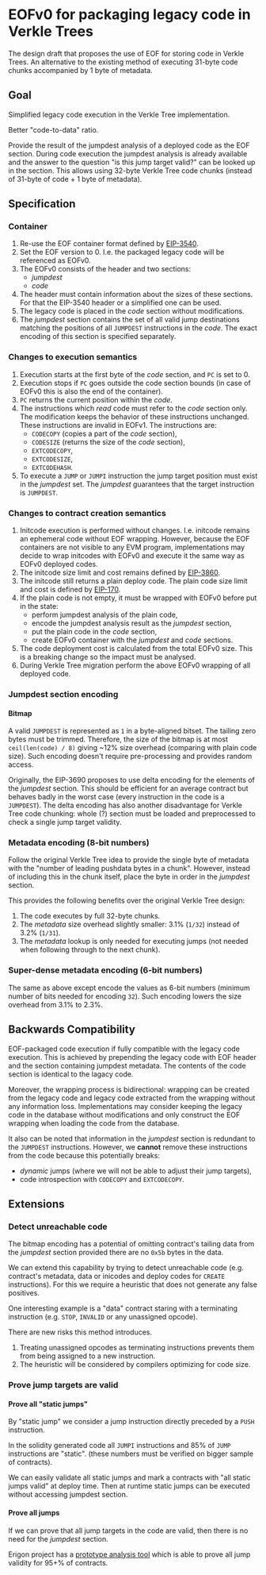 # EOFv0 for packaging legacy code in Verkle Trees

The design draft that proposes the use of EOF
for storing code in Verkle Trees.
An alternative to the existing method of executing
31-byte code chunks accompanied by 1 byte of metadata.

## Goal

Simplified legacy code execution in the Verkle Tree implementation.

Better "code-to-data" ratio.

Provide the result of the jumpdest analysis of a deployed code as the EOF section.
During code execution the jumpdest analysis is already available
and the answer to the question "is this jump target valid?" can be looked up
in the section. This allows using 32-byte Verkle Tree code chunks
(instead of 31-byte of code + 1 byte of metadata).

## Specification

### Container

1. Re-use the EOF container format defined by [EIP-3540](https://eips.ethereum.org/EIPS/eip-3540).
2. Set the EOF version to 0. I.e. the packaged legacy code will be referenced as EOFv0.
3. The EOFv0 consists of the header and two sections:
    - *jumpdest*
    - *code*
4. The header must contain information about the sizes of these sections.
   For that the EIP-3540 header or a simplified one can be used.
5. The legacy code is placed in the *code* section without modifications.
6. The *jumpdest* section contains the set of all valid jump destinations matching the positions
   of all `JUMPDEST` instructions in the *code*.
   The exact encoding of this section is specified separately.

### Changes to execution semantics

1. Execution starts at the first byte of the *code* section, and `PC` is set to 0.
2. Execution stops if `PC` goes outside the code section bounds (in case of EOFv0 this is also the
   end of the container).
3. `PC` returns the current position within the *code*.
4. The instructions which *read* code must refer to the *code* section only. 
   The modification keeps the behavior of these instructions unchanged.
   These instructions are invalid in EOFv1.
   The instructions are:
    - `CODECOPY` (copies a part of the *code* section),
    - `CODESIZE` (returns the size of the *code* section),
    - `EXTCODECOPY`,
    - `EXTCODESIZE`,
    - `EXTCODEHASH`.
5. To execute a `JUMP` or `JUMPI` instruction the jump target position must exist
   in the *jumpdest* set. The *jumpdest* guarantees that the target instruction is `JUMPDEST`.

### Changes to contract creation semantics

1. Initcode execution is performed without changes. I.e. initcode remains an ephemeral code
   without EOF wrapping. However, because the EOF containers are not visible to any EVM program,
   implementations may decide to wrap initcodes with EOFv0 and execute it the same way as
   EOFv0 deployed codes.
2. The initcode size limit and cost remains defined by [EIP-3860](https://eips.ethereum.org/EIPS/eip-3860).
3. The initcode still returns a plain deploy code.
   The plain code size limit and cost is defined by [EIP-170](https://eips.ethereum.org/EIPS/eip-170).
4. If the plain code is not empty, it must be wrapped with EOFv0 before put in the state:
    - perform jumpdest analysis of the plain code,
    - encode the jumpdest analysis result as the *jumpdest* section,
    - put the plain code in the *code* section,
    - create EOFv0 container with the *jumpdest* and *code* sections.
5. The code deployment cost is calculated from the total EOFv0 size.
   This is a breaking change so the impact must be analysed.
6. During Verkle Tree migration perform the above EOFv0 wrapping of all deployed code.

### Jumpdest section encoding

#### Bitmap

A valid `JUMPDEST` is represented as `1` in a byte-aligned bitset.
The tailing zero bytes must be trimmed.
Therefore, the size of the bitmap is at most `ceil(len(code) / 8)` giving ~12% size overhead
(comparing with plain code size).
Such encoding doesn't require pre-processing and provides random access.

Originally, the EIP-3690 proposes to use delta encoding for the elements of the *jumpdest* section.
This should be efficient for an average contract but behaves badly in the worst case
(every instruction in the code is a `JUMPDEST`).
The delta encoding has also another disadvantage for Verkle Tree code chunking:
whole (?) section must be loaded and preprocessed to check a single jump target validity.

### Metadata encoding (8-bit numbers)

Follow the original Verkle Tree idea to provide the single byte of metadata with the
"number of leading pushdata bytes in a chunk".
However, instead of including this in the chunk itself,
place the byte in order in the *jumpdest* section.

This provides the following benefits over the original Verkle Tree design:

1. The code executes by full 32-byte chunks.
2. The *metadata* size overhead slightly smaller: 3.1% (`1/32`) instead of 3.2% (`1/31`).
3. The *metadata* lookup is only needed for executing jumps
   (not needed when following through to the next chunk).

### Super-dense metadata encoding (6-bit numbers)

The same as above except encode the values as 6-bit numbers
(minimum number of bits needed for encoding `32`).
Such encoding lowers the size overhead from 3.1% to 2.3%.

## Backwards Compatibility

EOF-packaged code execution if fully compatible with the legacy code execution.
This is achieved by prepending the legacy code with EOF header and the section containing
jumpdest metadata. The contents of the code section is identical to the lagacy code.

Moreover, the wrapping process is bidirectional: wrapping can be created from the legacy code
and legacy code extracted from the wrapping without any information loss.
Implementations may consider keeping the legacy code in the database without modifications
and only construct the EOF wrapping when loading the code from the database.

It also can be noted that information in the *jumpdest* section is redundant to the `JUMPDEST`
instructions. However, we **cannot** remove these instructions from the code because
this potentially breaks:

- *dynamic* jumps (where we will not be able to adjust their jump targets),
- code introspection with `CODECOPY` and `EXTCODECOPY`.

## Extensions

### Detect unreachable code

The bitmap encoding has a potential of omitting contract's tailing data from the *jumpdest* section
provided there are no `0x5b` bytes in the data.

We can extend this capability by trying to detect unreachable code
(e.g. contract's metadata, data or inicodes and deploy codes for `CREATE` instructions).
For this we require a heuristic that does not generate any false positives.

One interesting example is a "data" contract staring with a terminating instruction
(e.g. `STOP`, `INVALID` or any unassigned opcode).

There are new risks this method introduces.

1. Treating unassigned opcodes as terminating instructions prevents them
   from being assigned to a new instruction.
2. The heuristic will be considered by compilers optimizing for code size.

### Prove jump targets are valid

#### Prove all "static jumps"

By "static jump" we consider a jump instruction directly preceded by a `PUSH` instruction.

In the solidity generated code all `JUMPI` instructions and 85% of `JUMP` instructions are "static".
(these numbers must be verified on bigger sample of contracts).

We can easily validate all static jumps and mark a contracts with "all static jumps valid"
at deploy time. Then at runtime static jumps can be executed without accessing jumpdest section.

#### Prove all jumps

If we can prove that all jump targets in the code are valid,
then there is no need for the *jumpdest* section.

Erigon project has a
[prototype analysis tool](https://github.com/ledgerwatch/erigon/blob/devel/cmd/hack/flow/flow.go#L488)
which is able to prove all jump validity for 95+% of contracts.

